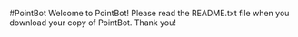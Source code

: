 #PointBot
Welcome to PointBot! Please read the README.txt file when you download your copy of PointBot. Thank you!
